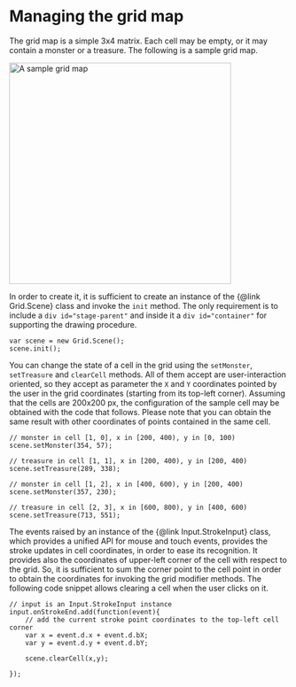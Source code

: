 Managing the grid map
====================

The grid map is a simple 3x4 matrix. Each cell may be empty, or it may contain a monster or a treasure. The following
is a sample grid map. 

<img src="./tutorials/img/1-1-sample.png" alt="A sample grid map" style="width: 400px;"/>

In order to create it, it is sufficient to create an instance of the {@link Grid.Scene} class and invoke the `init` 
method. The only requirement is to include a `div id="stage-parent"` and inside it a  `div id="container"` for
supporting the drawing procedure.

````
var scene = new Grid.Scene();
scene.init();
````

You can change the state of a cell in the grid using the `setMonster`, `setTreasure` and `clearCell` methods. 
All of them accept are user-interaction oriented, so they accept as parameter the `X` and `Y` coordinates pointed
by the user in the grid coordinates (starting from its top-left corner). Assuming that the cells are 200x200 px, the
configuration of the sample cell may be obtained with the code that follows. Please note that you can obtain the same 
result with other coordinates of points contained in the same cell.

````
// monster in cell [1, 0], x in [200, 400), y in [0, 100)
scene.setMonster(354, 57);

// treasure in cell [1, 1], x in [200, 400), y in [200, 400)
scene.setTreasure(289, 338);

// monster in cell [1, 2], x in [400, 600), y in [200, 400)
scene.setMonster(357, 230);

// treasure in cell [2, 3], x in [600, 800), y in [400, 600)
scene.setTreasure(713, 551);
````

The events raised by an instance of the {@link Input.StrokeInput} class, which provides a unified API for mouse and 
touch events, provides the stroke updates in cell coordinates, in order to ease its recognition. 
It provides also the coordinates of upper-left corner of the cell with respect to the grid. So, it is sufficient
to sum the corner point to the cell point in order to obtain the coordinates for invoking the grid modifier methods.
The following code snippet allows clearing a cell when the user clicks on it. 

````
// input is an Input.StrokeInput instance
input.onStrokeEnd.add(function(event){
    // add the current stroke point coordinates to the top-left cell corner
    var x = event.d.x + event.d.bX;
    var y = event.d.y + event.d.bY;
    
    scene.clearCell(x,y);

});
````

